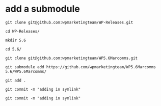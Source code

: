 # add a submodule 

`git clone git@github.com:wpmarketingteam/WP-Releases.git`

`cd WP-Releases/`

`mkdir 5.6`

`cd 5.6/`

`git clone git@github.com:wpmarketingteam/WP5.6Marcomms.git`


`git submodule add https://github.com/wpmarketingteam/WP5.6Marcomms 5.6/WP5.6Marcomms/`

`git add .`

`git commit -m "adding in symlink"`

`git commit -m "adding in symlink"`